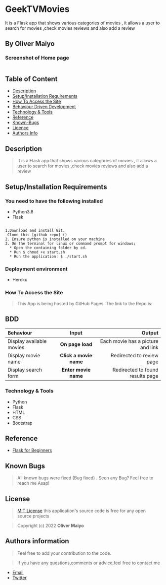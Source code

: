 # GeekTVMovies
It is a Flask app that shows various categories of movies , it allows a user to search for movies ,check movies reviews and also add a review
## By Oliver Maiyo


### Screenshot of Home page
<img src="">



## Table of Content

+ [Description](#description)
+ [Setup/Installation Requirements](setup&installationrequirements)
+ [How To Access the Site](#howtoaccessthesite)
+ [Behaviour Driven Development](#bdd&tdd)
+ [Technology & Tools](#technology&tools)
+ [Reference](#reference)
+ [Known-Bugs](#knownbugs)
+ [Licence](#licence)
+ [Authors Info](#authors-info)


## Description

> It is a Flask app that shows various categories of movies , it allows a user to search for movies ,check movies reviews and also add a review


## Setup/Installation Requirements

### You need to have the following installed
  * Python3.8
  * Flask

```
 
1.Download and install Git.
 Clone this [github repo] ()
2. Ensure python is installed on your machine
3. On the terminal for linux or command prompt for windows;
  * Open the containing folder by cd.
  * Run $ chmod +x start.sh
  * Run the application: $ ./start.sh

```

### Deployment environment
* Heroku

### How To Access the Site
> This App is being hosted by GitHub Pages. The link to the Repo is: 


## BDD
| Behaviour | Input | Output |
| :---------------- | :---------------: | ------------------: |
| Display available movies | **On page load** | Each movie has a picture and link |
| Display movie name | **Click a movie name** | Redirected to review page  |
| Display search form | **Enter movie name** | Redirected to found results page |


### Technology & Tools
* Python
* Flask
* HTML
* CSS
* Bootstrap

## Reference

* [Flask for Beginners](https://www.fullstackpython.com/flask.html)


## Known Bugs
> All known bugs were fixed (Bug fixed) . Seen any Bug? Feel free to reach me Asap!

## License

> [MIT License](license) this application's source code is free for any open source projects

> Copyright (c) 2022 **Oliver Maiyo**



## Authors information
> Feel free to add your contribution to the code.

> If you have any questions,comments or advice,feel free to contact me

* [Email](oliverkoechrj@gmail.com)
* [Twitter]()
